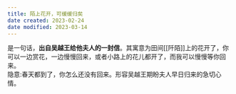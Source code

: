 ```yaml
---
title: 陌上花开，可缓缓归矣
date created: 2023-02-24
date modified: 2023-03-14
---
```


是一句话，**出自吴越王给他夫人的一封信**。其寓意为田间[[阡陌]]上的花开了，你可以一边赏花，一边慢慢回来，或者小路上的花儿都开了，而我可以慢慢等你回来。  
隐意:春天都到了，你怎么还没有回来。形容吴越王期盼夫人早日归来的急切心情。
